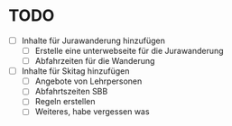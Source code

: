 # TODO

- [ ] Inhalte für Jurawanderung hinzufügen
    - [ ] Erstelle eine unterwebseite für die Jurawanderung
    - [ ] Abfahrzeiten für die Wanderung

- [ ] Inhalte für Skitag hinzufügen
    - [ ] Angebote von Lehrpersonen
    - [ ] Abfahrtszeiten SBB
    - [ ] Regeln erstellen
    - [ ] Weiteres, habe vergessen was
